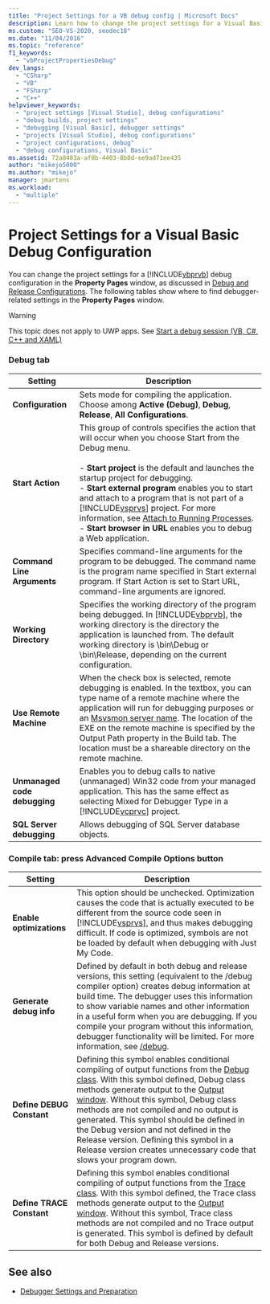 ```yaml
---
title: "Project Settings for a VB debug config | Microsoft Docs"
description: Learn how to change the project settings for a Visual Basic debug configuration in the Property Pages window of Visual Studio.
ms.custom: "SEO-VS-2020, seodec18"
ms.date: "11/04/2016"
ms.topic: "reference"
f1_keywords:
  - "vbProjectPropertiesDebug"
dev_langs:
  - "CSharp"
  - "VB"
  - "FSharp"
  - "C++"
helpviewer_keywords:
  - "project settings [Visual Studio], debug configurations"
  - "debug builds, project settings"
  - "debugging [Visual Basic], debugger settings"
  - "projects [Visual Studio], debug configurations"
  - "project configurations, debug"
  - "debug configurations, Visual Basic"
ms.assetid: 72a8483a-af0b-4403-8b0d-ee9ad71ee435
author: "mikejo5000"
ms.author: "mikejo"
manager: jmartens
ms.workload:
  - "multiple"
---
```

# Project Settings for a Visual Basic Debug Configuration
You can change the project settings for a [!INCLUDE[vbprvb](../code-quality/includes/vbprvb_md.md)] debug configuration in the **Property Pages** window, as discussed in [Debug and Release Configurations](../debugger/how-to-set-debug-and-release-configurations.md). The following tables show where to find debugger-related settings in the **Property Pages** window.

> [!WARNING]
> This topic does not apply to UWP apps. See [Start a debug session (VB, C#, C++ and XAML)](../debugger/start-a-debugging-session-for-a-store-app-in-visual-studio-vb-csharp-cpp-and-xaml.md)

### Debug tab

| Setting | Description |
|------------------------------| - |
| **Configuration** | Sets mode for compiling the application. Choose among **Active (Debug)**, **Debug**, **Release**, **All Configurations**. |
| **Start Action** | This group of controls specifies the action that will occur when you choose Start from the Debug menu.<br /><br /> -   **Start project** is the default and launches the startup project for debugging. <br />-   **Start external program** enables you to start and attach to a program that is not part of a [!INCLUDE[vsprvs](../code-quality/includes/vsprvs_md.md)] project. For more information, see [Attach to Running Processes](../debugger/attach-to-running-processes-with-the-visual-studio-debugger.md).<br />-   **Start browser in URL** enables you to debug a Web application. |
| **Command Line Arguments** | Specifies command-line arguments for the program to be debugged. The command name is the program name specified in Start external program. If Start Action is set to Start URL, command-line arguments are ignored. |
| **Working Directory** | Specifies the working directory of the program being debugged. In [!INCLUDE[vbprvb](../code-quality/includes/vbprvb_md.md)], the working directory is the directory the application is launched from. The default working directory is \bin\Debug or \bin\Release, depending on the current configuration. |
| **Use Remote Machine** | When the check box is selected, remote debugging is enabled. In the textbox, you can type name of a remote machine where the application will run for debugging purposes or an [Msvsmon server name](../debugger/remote-debugging.md). The location of the EXE on the remote machine is specified by the Output Path property in the Build tab. The location must be a shareable directory on the remote machine. |
| **Unmanaged code debugging** | Enables you to debug calls to native (unmanaged) Win32 code from your managed application. This has the same effect as selecting Mixed for Debugger Type in a [!INCLUDE[vcprvc](../code-quality/includes/vcprvc_md.md)] project. |
| **SQL Server debugging** | Allows debugging of SQL Server database objects. |

### Compile tab: press Advanced Compile Options button

| Setting | Description |
|---------------------------| - |
| **Enable optimizations** | This option should be unchecked. Optimization causes the code that is actually executed to be different from the source code seen in [!INCLUDE[vsprvs](../code-quality/includes/vsprvs_md.md)], and thus makes debugging difficult. If code is optimized, symbols are not be loaded by default when debugging with Just My Code. |
| **Generate debug info** | Defined by default in both debug and release versions, this setting (equivalent to the /debug compiler option) creates debug information at build time. The debugger uses this information to show variable names and other information in a useful form when you are debugging. If you compile your program without this information, debugger functionality will be limited. For more information, see [/debug](/dotnet/visual-basic/reference/command-line-compiler/debug). |
| **Define DEBUG Constant** | Defining this symbol enables conditional compiling of output functions from the [Debug class](/dotnet/api/system.diagnostics.debug). With this symbol defined, Debug class methods generate output to the [Output window](../ide/reference/output-window.md). Without this symbol, Debug class methods are not compiled and no output is generated. This symbol should be defined in the Debug version and not defined in the Release version. Defining this symbol in a Release version creates unnecessary code that slows your program down. |
| **Define TRACE Constant** | Defining this symbol enables conditional compiling of output functions from the [Trace class](/dotnet/api/system.diagnostics.trace). With this symbol defined, the Trace class methods generate output to the [Output window](../ide/reference/output-window.md). Without this symbol, Trace class methods are not compiled and no Trace output is generated. This symbol is defined by default for both Debug and Release versions. |

## See also
- [Debugger Settings and Preparation](../debugger/debugger-settings-and-preparation.md)